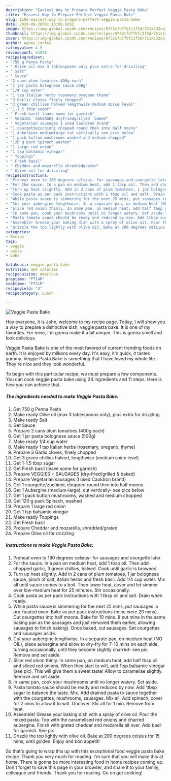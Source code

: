 ```yaml
---
description: "Easiest Way to Prepare Perfect Veggie Pasta Bake"
title: "Easiest Way to Prepare Perfect Veggie Pasta Bake"
slug: 1102-easiest-way-to-prepare-perfect-veggie-pasta-bake
date: 2020-08-28T01:10:09.920Z
image: https://img-global.cpcdn.com/recipes/9752cfd7fbfc1f5d/751x532cq70/veggie-pasta-bake-recipe-main-photo.jpg
thumbnail: https://img-global.cpcdn.com/recipes/9752cfd7fbfc1f5d/751x532cq70/veggie-pasta-bake-recipe-main-photo.jpg
cover: https://img-global.cpcdn.com/recipes/9752cfd7fbfc1f5d/751x532cq70/veggie-pasta-bake-recipe-main-photo.jpg
author: Agnes Cortez
ratingvalue: 4.9
reviewcount: 43048
recipeingredient:
- "750 g Penna Pasta"
- " Olive oil max 3 tablespoons only plus extra for drizzling"
- " Salt"
- " Sauce"
- "2 cans plum tomatoes 400g each"
- "1 jar pasta bolognese sauce 500g"
- "1/4 cup water"
- "1 tsp Italian herbs rosemary oregano thyme"
- "3 Garlic cloves finely chopped"
- "3 green chillies halved lengthwise medium spice level"
- "1-1.5 tbsp sugar"
- " Fresh basil leave some for garnish"
- " VEGGIES  SAUSAGES dryfriedgrilled  baked"
- " Vegetarian sausages I used Cauldron brand"
- "1 courgettezuchinni chopped round then into half moons"
- "1 Aubergine mediumlarge cut vertically see pics below"
- "1 pack button mushrooms washed and medium chopped"
- "120 g pack Spinach washed"
- "1 large red onion"
- "1 tsp balsamic vinegar"
- " Toppings"
- " Fresh basil"
- " Cheddar and mozarella shreddedgrated"
- " Olive oil for drizzling"
recipeinstructions:
- "Preheat oven to 180 degrees celsius- for sausages and courgette later"
- "For the sauce. In a pan on medium heat, add 1 tbsp oil. Then add chopped garlic, 3 green chillies, halved. Cook until garlic is browned"
- "Turn up heat slightly. Add in 2 cans of plum tomatoes, 1 jar bolognese sauce, pinch of salt, italian herbs and fresh basil. Add 1/4 cup water. Mix all until sauce comes to a boil. Then lower heat, cover and let simmer over low-medium heat for 25 minutes. Stir occasionally."
- "Cook pasta as per pack instructions with 1 tbsp oil and salt. Drain when ready."
- "While pasta sauce is simmering for the next 25 mins, put sausages in pre-heated oven. Bake as per pack instructions (mine were 20 mins). Cut courgettes into half moons. Bake for 10 mins. (I put mine in the same baking pan as the sausages and just removed them earlier, allowing sausages to finish baking). Once baked, cut sausages. Set courgettes and sausages aside."
- "Cut your aubergine lengthwise. In a separate pan, on medium heat (NO OIL), place aubergine and allow to dry-fry for 7-10 mins on each side, turning occasionally, until they become slightly charred- see pic. Remove and set aside."
- "Slice red onion thinly. In same pan, on medium heat, add half tbsp oil and sliced red onions. When they start to wilt, add 1tsp balsamic vinegar (see pic). This will give them a sweet taste! Allow to caramelise slightly. Remove and set aside."
- "In same pan, cook your mushrooms until no longer watery. Set aside."
- "Pasta tomato sauce should be ready and reduced by now. Add 1tbsp sugar to balance the taste. Mix. Add drained pasta to sauce together with the courgettes, mushrooms, sausages. Mix all. Add spinach, cover for 2 mins to allow it to wilt. Uncover. Stir all for 1 min. Remove from heat."
- "Assemble! Grease your baking dish with a spray of olive oil. Pour the mixed pasta. Top with the caramelised red onions and charred aubergine. Finish with grated cheddar and mozarella all over. Add basil for garnish. See pic."
- "Drizzle the top lightly with olive oil. Bake at 200 degrees celsius for 15 mins, until golden. Enjoy and bon appetit!"
categories:
- Recipe
tags:
- veggie
- pasta
- bake

katakunci: veggie pasta bake 
nutrition: 164 calories
recipecuisine: American
preptime: "PT14M"
cooktime: "PT31M"
recipeyield: "3"
recipecategory: Lunch

---
```



![Veggie Pasta Bake](https://img-global.cpcdn.com/recipes/9752cfd7fbfc1f5d/751x532cq70/veggie-pasta-bake-recipe-main-photo.jpg)

Hey everyone, it is John, welcome to my recipe page. Today, I will show you a way to prepare a distinctive dish, veggie pasta bake. It is one of my favorites. For mine, I'm gonna make it a bit unique. This is gonna smell and look delicious.



Veggie Pasta Bake is one of the most favored of current trending foods on earth. It is enjoyed by millions every day. It's easy, it's quick, it tastes yummy. Veggie Pasta Bake is something that I have loved my whole life. They're nice and they look wonderful.


To begin with this particular recipe, we must prepare a few components. You can cook veggie pasta bake using 24 ingredients and 11 steps. Here is how you can achieve that.

<!--inarticleads1-->

##### The ingredients needed to make Veggie Pasta Bake:

1. Get 750 g Penna Pasta
1. Make ready  Olive oil (max 3 tablespoons only), plus extra for drizzling
1. Make ready  Salt
1. Get  Sauce
1. Prepare 2 cans plum tomatoes (400g each)
1. Get 1 jar pasta bolognese sauce (500g)
1. Make ready 1/4 cup water
1. Make ready 1 tsp Italian herbs (rosemary, oregano, thyme)
1. Prepare 3 Garlic cloves, finely chopped
1. Get 3 green chillies halved, lengthwise (medium spice level)
1. Get 1-1.5 tbsp sugar
1. Get  Fresh basil (leave some for garnish)
1. Prepare  VEGGIES + SAUSAGES (dry-fried/grilled &amp; baked)
1. Prepare  Vegetarian sausages (I used Cauldron brand)
1. Get 1 courgette/zuchinni, chopped round then into half moons
1. Get 1 Aubergine (medium-large), cut vertically- see pics below
1. Get 1 pack button mushrooms, washed and medium chopped
1. Get 120 g pack Spinach, washed
1. Prepare 1 large red onion
1. Get 1 tsp balsamic vinegar
1. Make ready  Toppings
1. Get  Fresh basil
1. Prepare  Cheddar and mozarella, shredded/grated
1. Prepare  Olive oil for drizzling




<!--inarticleads2-->

##### Instructions to make Veggie Pasta Bake:

1. Preheat oven to 180 degrees celsius- for sausages and courgette later
1. For the sauce. In a pan on medium heat, add 1 tbsp oil. Then add chopped garlic, 3 green chillies, halved. Cook until garlic is browned
1. Turn up heat slightly. Add in 2 cans of plum tomatoes, 1 jar bolognese sauce, pinch of salt, italian herbs and fresh basil. Add 1/4 cup water. Mix all until sauce comes to a boil. Then lower heat, cover and let simmer over low-medium heat for 25 minutes. Stir occasionally.
1. Cook pasta as per pack instructions with 1 tbsp oil and salt. Drain when ready.
1. While pasta sauce is simmering for the next 25 mins, put sausages in pre-heated oven. Bake as per pack instructions (mine were 20 mins). Cut courgettes into half moons. Bake for 10 mins. (I put mine in the same baking pan as the sausages and just removed them earlier, allowing sausages to finish baking). Once baked, cut sausages. Set courgettes and sausages aside.
1. Cut your aubergine lengthwise. In a separate pan, on medium heat (NO OIL), place aubergine and allow to dry-fry for 7-10 mins on each side, turning occasionally, until they become slightly charred- see pic. Remove and set aside.
1. Slice red onion thinly. In same pan, on medium heat, add half tbsp oil and sliced red onions. When they start to wilt, add 1tsp balsamic vinegar (see pic). This will give them a sweet taste! Allow to caramelise slightly. Remove and set aside.
1. In same pan, cook your mushrooms until no longer watery. Set aside.
1. Pasta tomato sauce should be ready and reduced by now. Add 1tbsp sugar to balance the taste. Mix. Add drained pasta to sauce together with the courgettes, mushrooms, sausages. Mix all. Add spinach, cover for 2 mins to allow it to wilt. Uncover. Stir all for 1 min. Remove from heat.
1. Assemble! Grease your baking dish with a spray of olive oil. Pour the mixed pasta. Top with the caramelised red onions and charred aubergine. Finish with grated cheddar and mozarella all over. Add basil for garnish. See pic.
1. Drizzle the top lightly with olive oil. Bake at 200 degrees celsius for 15 mins, until golden. Enjoy and bon appetit!




So that's going to wrap this up with this exceptional food veggie pasta bake recipe. Thank you very much for reading. I'm sure that you will make this at home. There is gonna be more interesting food in home recipes coming up. Don't forget to save this page in your browser, and share it to your family, colleague and friends. Thank you for reading. Go on get cooking!
